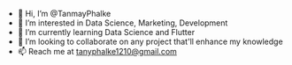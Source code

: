 - 👋 Hi, I’m @TanmayPhalke
- 👀 I’m interested in Data Science, Marketing, Development
- 🌱 I’m currently learning Data Science and Flutter
- 💞️ I’m looking to collaborate on any project that'll enhance my knowledge
- 📫 Reach me at tanyphalke1210@gmail.com

<!---
TanmayPhalke/TanmayPhalke is a ✨ special ✨ repository because its `README.md` (this file) appears on your GitHub profile.
You can click the Preview link to take a look at your changes.
--->
